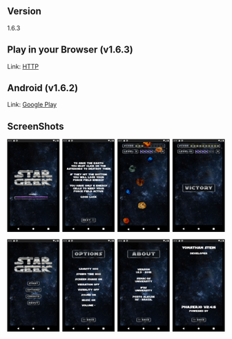 ## Version

1.6.3

## Play in your Browser (v1.6.3)

Link: [HTTP](http://stargeek.yonathan.com.br/)

## Android (v1.6.2)

Link: [Google Play](https://play.google.com/store/apps/details?id=br.com.yonathan.stargeek)

## ScreenShots

![alt-screenhots](/screenshots/readme-1.png "ScreenShots")

![alt-screenhots](/screenshots/readme-2.png "ScreenShots")

